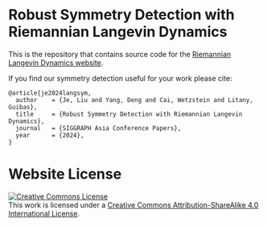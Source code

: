 # Robust Symmetry Detection with Riemannian Langevin Dynamics

This is the repository that contains source code for the [Riemannian Langevin Dynamics website](https://symmetry-langevin.github.io).

If you find our symmetry detection useful for your work please cite:
```
@article{je2024langsym,
  author    = {Je, Liu and Yang, Deng and Cai, Wetzstein and Litany, Guibas},
  title     = {Robust Symmetry Detection with Riemannian Langevin Dynamics},
  journal   = {SIGGRAPH Asia Conference Papers},
  year      = {2024},
}
```

# Website License
<a rel="license" href="http://creativecommons.org/licenses/by-sa/4.0/"><img alt="Creative Commons License" style="border-width:0" src="https://i.creativecommons.org/l/by-sa/4.0/88x31.png" /></a><br />This work is licensed under a <a rel="license" href="http://creativecommons.org/licenses/by-sa/4.0/">Creative Commons Attribution-ShareAlike 4.0 International License</a>.
